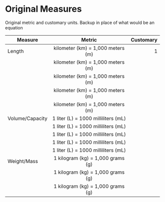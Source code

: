 # Original Measures
Original metric and customary units. Backup in place of what would be an equation

| Measure         | Metric                              | Customary  |
| --------------- |:-----------------------------------:| ----------:|
| Length          | kilometer (km) = 1,000 meters (m)   |          1 |
|                 | kilometer (km) = 1,000 meters (m)   |            |
|                 | kilometer (km) = 1,000 meters (m)   |            |
|                 | kilometer (km) = 1,000 meters (m)   |            |
|                 | kilometer (km) = 1,000 meters (m)   |            |
| Volume/Capacity | 1 liter (L) = 1000 milliliters (mL) |            |
|                 | 1 liter (L) = 1000 milliliters (mL) |            |
|                 | 1 liter (L) = 1000 milliliters (mL) |            |
|                 | 1 liter (L) = 1000 milliliters (mL) |            |
|                 | 1 liter (L) = 1000 milliliters (mL) |            |
| Weight/Mass     | 1 kilogram (kg) = 1,000 grams (g)   |            |
|                 | 1 kilogram (kg) = 1,000 grams (g)   |            |
|                 | 1 kilogram (kg) = 1,000 grams (g)   |            |